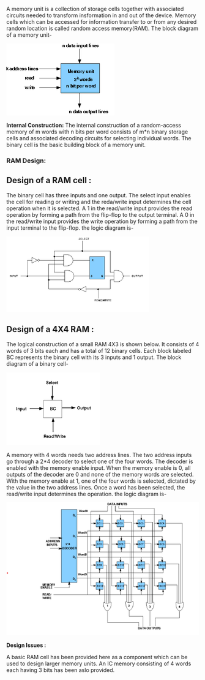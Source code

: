 
A memory unit is a collection of storage cells together with associated circuits needed to transform insformation in and out of the device. Memory cells which can be accessed for information transfer to or from any desired random location is called random access memory(RAM). The block diagram of a memory unit-

<img src="./simulation/images/image_1.png">

**Internal Construction:** The internal construction of a random-access memory of m words with n bits per word consists of m*n binary storage cells and associated decoding circuits for selecting individual words. The binary cell is the basic building block of a memory unit.

### RAM Design:

## Design of a RAM cell :

The binary cell has three inputs and one output. The select input enables the cell for reading or writing and the reda/write input determines the cell operation when it is selected. A 1 in the read/write input provides the read operation by forming a path from the flip-flop to the output terminal. A 0 in the read/write input provides the write operation by forming a path from the input terminal to the flip-flop. the logic diagram is-

<img src="./simulation/images/image_2.png">

## Design of a 4X4 RAM :

The logical construction of a small RAM 4X3 is shown below. It consists of 4 words of 3 bits each and has a total of 12 binary cells. Each block labeled BC represents the binary cell with its 3 inputs and 1 output. The block diagram of a binary cell-

<img src="./simulation/images/image_3.png">

A memory with 4 words needs two address lines. The two address inputs go through a 2*4 decoder to select one of the four words. The decoder is enabled with the memory enable input. When the memory enable is 0, all outputs of the decoder are 0 and none of the memory words are selected. With the memory enable at 1, one of the four words is selected, dictated by the value in the two address lines. Once a word has been selected, the read/write input determines the operation. the logic diagram is-

<img src="./simulation/images/image_4.png">

**Design Issues :**

A basic RAM cell has been provided here as a component which can be used to design larger memory units. An IC memory consisting of 4 words each having 3 bits has been aslo provided.

